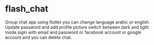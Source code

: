 # flash_chat

 Group chat app using flutter
 you can change language arabic or english 
 Update password and add profile picture 
 switch between dark and light mode 
 sigin with email and password or 
 facebook account or
 google account and you can delete chat.
